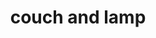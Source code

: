 ---
layout: objects
title: couch and lamp
emoji: couch_and_lamp
permalink: 🛋.html
image: assets/img/3moji/couch_and_lamp.png
---